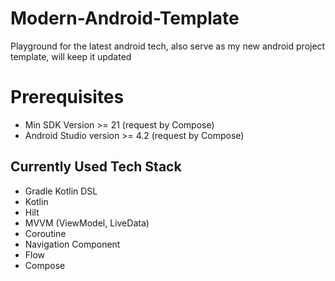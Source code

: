 # Modern-Android-Template
Playground for the latest android tech, also serve as my new android project template, will keep it updated


# Prerequisites

* Min SDK Version >= 21 (request by Compose)
* Android Studio version >= 4.2 (request by Compose)

## Currently Used Tech Stack
* Gradle Kotlin DSL
* Kotlin
* Hilt
* MVVM (ViewModel, LiveData)
* Coroutine
* Navigation Component
* Flow
* Compose
